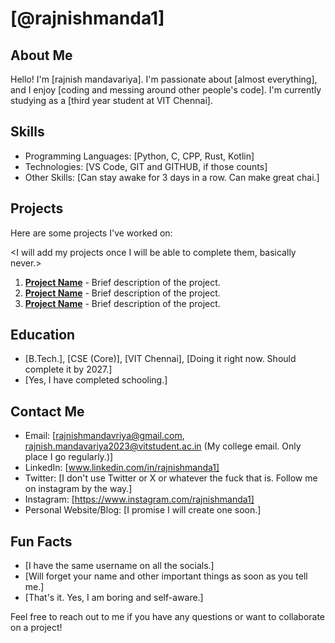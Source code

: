 # [@rajnishmanda1]

## About Me

Hello! I'm [rajnish mandavariya]. I'm passionate about [almost everything], and I enjoy [coding and messing around other people's code]. I'm currently studying as a [third year student at VIT Chennai].

## Skills

- Programming Languages: [Python, C, CPP, Rust, Kotlin]
- Technologies: [VS Code, GIT and GITHUB, if those counts]
- Other Skills: [Can stay awake for 3 days in a row. Can make great chai.]

## Projects

Here are some projects I've worked on:

<I will add my projects once I will be able to complete them, basically never.>

1. **[Project Name](link-to-project)** - Brief description of the project.
2. **[Project Name](link-to-project)** - Brief description of the project.
3. **[Project Name](link-to-project)** - Brief description of the project.

## Education

- [B.Tech.], [CSE (Core)], [VIT Chennai], [Doing it right now. Should complete it by 2027.]
- [Yes, I have completed schooling.]

## Contact Me

- Email: [rajnishmandavriya@gmail.com, rajnish.mandavariya2023@vitstudent.ac.in (My college email. Only place I go regularly.)]
- LinkedIn: [www.linkedin.com/in/rajnishmanda1]
- Twitter: [I don't use Twitter or X or whatever the fuck that is. Follow me on instagram by the way.]
- Instagram: [https://www.instagram.com/rajnishmanda1]
- Personal Website/Blog: [I promise I will create one soon.]

## Fun Facts

- [I have the same username on all the socials.]
- [Will forget your name and other important things as soon as you tell me.]
- [That's it. Yes, I am boring and self-aware.]

Feel free to reach out to me if you have any questions or want to collaborate on a project!

